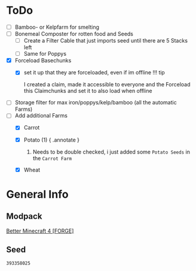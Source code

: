 # ToDo
- [ ] Bamboo- or Kelpfarm for smelting
- [ ] Bonemeal Composter for rotten food and Seeds
    - [ ] Create a Filter Cable that just imports seed until there are 5 Stacks left
    - [ ] Same for Poppys
- [x] Forceload Basechunks
    - [x] set it up that they are forceloaded, even if im offline
    !!! tip

        I created a claim, made it accessible to everyone and the Forceload this Claimchunks and set it to also load when offline
- [ ] Storage filter for max iron/poppys/kelp/bamboo (all the automatic Farms)
- [ ] Add additional Farms
    - [x] Carrot

    - [x] Potato (1)
        { .annotate }

        1.  Needs to be double checked, i just added some `Potato Seeds` in the `Carrot Farm`


    - [x] Wheat

# General Info

## Modpack
[Better Minecraft 4 [FORGE]](https://www.curseforge.com/minecraft/modpacks/better-mc-forge-bmc4)

## Seed
```
393358025
```

